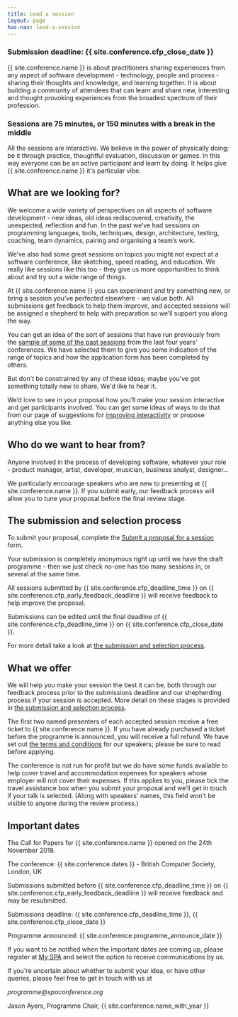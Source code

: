 ```yaml
---
title: Lead a session
layout: page
has-nav: lead-a-session
---
```

<div>
	<h3>Submission deadline: {{ site.conference.cfp_close_date }} </h3>
		<p>{{ site.conference.name }} is about practitioners sharing experiences from any aspect of software development - technology, people and process - sharing their thoughts and knowledge, and learning together. It is about building a community of attendees that can learn and share new, interesting and thought provoking experiences from the broadest spectrum of their profession.  </p>
	<h3>Sessions are 75 minutes, or 150 minutes with a break in the middle</h3>
		<p>All the sessions are interactive. We believe in the power of physically doing; be it through practice, thoughtful evaluation, discussion or games. In this way everyone can be an active participant and learn by doing. It helps give {{ site.conference.name }} it's particular vibe.</p>
	<h2>What are we looking for?</h2>
		<p>We welcome a wide variety of perspectives on all aspects of software development - new ideas, old ideas rediscovered, creativity, the unexpected, reflection and fun. In the past we’ve had sessions on programming languages, tools, techniques, design, architecture, testing, coaching, team dynamics, pairing and organising a team’s work.</p>
		<p>We’ve also had some great sessions on topics you might not expect at a software conference, like sketching, speed reading, and education. We really like sessions like this too - they give us more opportunities to think about and try out a wide range of things.</p>
		<p>At {{ site.conference.name }} you can experiment and try something new, or bring a session you’ve perfected elsewhere - we value both. All submissions get feedback to help them improve, and accepted sessions will be assigned a shepherd to help with preparation so we’ll support you along the way.</p>
		<p>You can get an idea of the sort of sessions that have run previously from the <a href="{{ '/successful-sessions.html' | relative_url }}">sample of some of the past sessions</a> from the last four years' conferences. We have selected them to give you some indication of the range of topics and how the application form has been completed by others.</p>
		<p>But don't be constrained by any of these ideas; maybe you've got something totally new to share. We'd like to hear it.</p>
		<p>We’d love to see in your proposal how you’ll make your session interactive and get participants involved. You can get some ideas of ways to do that from our page of suggestions for <a href="{{ '/interactivity.html' | relative_url }}">improving interactivity</a> or propose anything else you like.</p>
	<h2>Who do we want to hear from?</h2>
		<p>Anyone involved in the process of developing software, whatever your role - product manager, artist, developer, musician, business analyst, designer...</p>
		<p>We particularly encourage speakers who are new to presenting at {{ site.conference.name }}. If you submit early, our feedback process will allow you to tune your proposal before the final review stage.</p>
	<h2>The submission and selection process</h2>
		<p>To submit your proposal, complete the <a href="https://spaconference.org/scripts/makeproposal.php">Submit a proposal for a session</a> form.</p>
		<p>Your submission is completely anonymous right up until we have the draft programme - then we just check no-one has too many sessions in, or several at the same time.</p>
		<p>All sessions submitted by {{ site.conference.cfp_deadline_time }} on {{ site.conference.cfp_early_feedback_deadline }} will receive feedback to help improve the proposal.</p>
		<p>Submissions can be edited until the final deadline of {{ site.conference.cfp_deadline_time }} on {{ site.conference.cfp_close_date }}.</p>
		<p>For more detail take a look at  <a href="{{ '/submission-stages.html' | relative_url }}">the submission and selection process</a>.</p>
	<h2>What we offer</h2>
		<p>We will help you make your session the best it can be, both through our feedback process prior to the submissions deadline and our shepherding process if your session is accepted. More detail on these stages is provided in <a href="{{ '/submission-stages.html' | relative_url }}">the submission and selection process</a>.</p>
		<p>The first two named presenters of each accepted session receive a free ticket to {{ site.conference.name }}. If you have already purchased a ticket before the programme is announced, you will receive a full refund. We have set out <a href="{{ '/terms-and-conditions.html' | relative_url }}">the terms and conditions</a> for our speakers; please be sure to read before applying.</p>
		<p>The conference is not run for profit but we do have some funds available to help cover travel and accommodation expenses for speakers whose employer will not cover their expenses. If this applies to you, please tick the travel assistance box when you submit your proposal and we’ll get in touch if your talk is selected. (Along with speakers' names, this field won't be visible to anyone during the review process.)</p>
	<h2>Important dates</h2>
		<p>The Call for Papers for {{ site.conference.name }} opened on the 24th November 2018. </p>
		<p>The conference: {{ site.conference.dates }} - British Computer Society, London, UK</p>
		<p>Submissions submitted before {{ site.conference.cfp_deadline_time }} on {{ site.conference.cfp_early_feedback_deadline }} will receive feedback and may be resubmitted.</p>
		<p>Submissions deadline: {{ site.conference.cfp_deadline_time }}, {{ site.conference.cfp_close_date }}</p>
		<p>Programme announced: {{ site.conference.programme_announce_date }}</p>
		<p>If you want to be notified when the important dates are coming up, please register at <a href="https://spaconference.org/scripts/myprofile.php">My SPA</a> and select the option to receive communications by us.</p>
		<p>If you're uncertain about whether to submit your idea, or have other queries, please feel free to get in touch with us at</p>
		<p><em>programme@spaconference.org</em></p>
		<p>Jason Ayers, Programme Chair, {{ site.conference.name_with_year }}</p>
</div>

